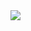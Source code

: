 <img src="https://capsule-render.vercel.app/api?type=waving&color=e6e6e6&height=150&section=header&text=쿨거래&fontSize=25" />
